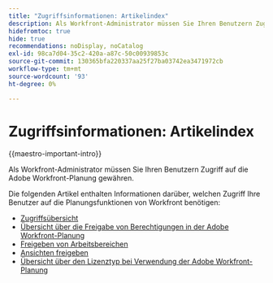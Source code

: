 ```yaml
---
title: "Zugriffsinformationen: Artikelindex"
description: Als Workfront-Administrator müssen Sie Ihren Benutzern Zugriff auf die Adobe Workfront-Planung gewähren. Die folgenden Artikel enthalten Informationen darüber, welchen Zugriff Ihre Benutzer für die Verwendung der Workfront-Planung benötigen.
hidefromtoc: true
hide: true
recommendations: noDisplay, noCatalog
exl-id: 98ca7d04-35c2-420a-a87c-50c00939853c
source-git-commit: 130365bfa220337aa25f27ba03742ea3471972cb
workflow-type: tm+mt
source-wordcount: '93'
ht-degree: 0%

---
```


# Zugriffsinformationen: Artikelindex

{{maestro-important-intro}}

Als Workfront-Administrator müssen Sie Ihren Benutzern Zugriff auf die Adobe Workfront-Planung gewähren.

Die folgenden Artikel enthalten Informationen darüber, welchen Zugriff Ihre Benutzer auf die Planungsfunktionen von Workfront benötigen:

* [Zugriffsübersicht](../access/access-overview.md)
* [Übersicht über die Freigabe von Berechtigungen in der Adobe Workfront-Planung](/help/quicksilver/maestro/access/sharing-permissions-overview.md)
* [Freigeben von Arbeitsbereichen](/help/quicksilver/maestro/access/share-workspaces.md)
* [Ansichten freigeben](/help/quicksilver/maestro/access/share-views.md)
* [Übersicht über den Lizenztyp bei Verwendung der Adobe Workfront-Planung](/help/quicksilver/maestro/access/license-type-overview.md)



